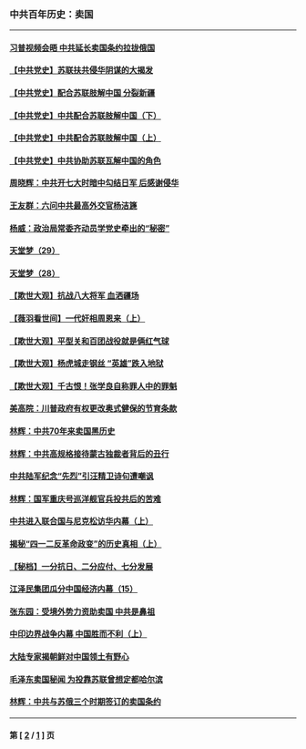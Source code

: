 ### 中共百年历史：卖国
---
#### [习普视频会晤 中共延长卖国条约拉拢俄国](../../pages/nf1176117/n13060971.md?08090430) 
#### [【中共党史】苏联扶共侵华阴谋的大揭发](../../pages/nf1176117/n13056050.md?08090430) 
#### [【中共党史】配合苏联肢解中国 分裂新疆](../../pages/nf1176117/n13040700.md?08090430) 
#### [【中共党史】中共配合苏联肢解中国（下）](../../pages/nf1176117/n13035660.md?08090430) 
#### [【中共党史】中共配合苏联肢解中国（上）](../../pages/nf1176117/n13030262.md?08090430) 
#### [【中共党史】中共协助苏联瓦解中国的角色](../../pages/nf1176117/n13018109.md?08090430) 
#### [周晓辉：中共开七大时暗中勾结日军 后感谢侵华](../../pages/nf1176117/n12921960.md?08090430) 
#### [王友群：六问中共最高外交官杨洁篪](../../pages/nf1176117/n12836495.md?08090430) 
#### [杨威：政治局常委齐动员学党史牵出的“秘密”](../../pages/nf1176117/n12764642.md?08090430) 
#### [天堂梦（29）](../../pages/nf1176117/n12408465.md?08090430) 
#### [天堂梦（28）](../../pages/nf1176117/n12408309.md?08090430) 
#### [【欺世大观】抗战八大将军 血洒疆场](../../pages/nf1176117/n12357044.md?08090430) 
#### [【薇羽看世间】一代奸相周恩来（上）](../../pages/nf1176117/n12401109.md?08090430) 
#### [【欺世大观】平型关和百团战役就是俩红气球](../../pages/nf1176117/n12359157.md?08090430) 
#### [【欺世大观】杨虎城走钢丝 “英雄”跌入地狱](../../pages/nf1176117/n12358840.md?08090430) 
#### [【欺世大观】千古恨！张学良自称罪人中的罪魁](../../pages/nf1176117/n12358629.md?08090430) 
#### [美高院：川普政府有权更改奥式健保的节育条款](../../pages/nf1176117/n12242171.md?08090430) 
#### [林辉：中共70年来卖国黑历史](../../pages/nf1176117/n11552181.md?08090430) 
#### [林辉：中共高规格接待蒙古独裁者背后的丑行](../../pages/nf1176117/n11225005.md?08090430) 
#### [中共陆军纪念“先烈”引汪精卫诗句遭嘲讽](../../pages/nf1176117/n11153345.md?08090430) 
#### [林辉：国军重庆号巡洋舰官兵投共后的苦难](../../pages/nf1176117/n10997801.md?08090430) 
#### [中共进入联合国与尼克松访华内幕（上）](../../pages/nf1176117/n10138788.md?08090430) 
#### [揭秘“四一二反革命政变”的历史真相（上）](../../pages/nf1176117/n9996650.md?08090430) 
#### [【秘档】一分抗日、二分应付、七分发展](../../pages/nf1176117/n9331484.md?08090430) 
#### [江泽民集团瓜分中国经济内幕（15）](../../pages/nf1176117/n9268584.md?08090430) 
#### [张东园：受境外势力资助卖国 中共是鼻祖](../../pages/nf1176117/n9272480.md?08090430) 
#### [中印边界战争内幕 中国胜而不利（上）](../../pages/nf1176117/n9252458.md?08090430) 
#### [大陆专家揭朝鲜对中国领土有野心](../../pages/nf1176117/n9074056.md?08090430) 
#### [毛泽东卖国秘闻 为投靠苏联曾想定都哈尔滨](../../pages/nf1176117/n9058631.md?08090430) 
#### [林辉：中共与苏俄三个时期签订的卖国条约](../../pages/nf1176117/n9036062.md?08090430) 

---
#### 第 [ [2](./2.md?08090430) / [1](./1.md?08090430) ] 页
